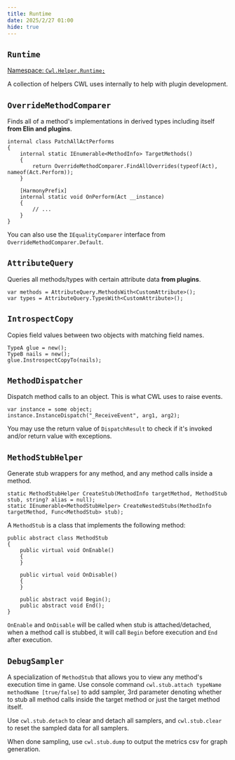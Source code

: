 ```yaml
---
title: Runtime
date: 2025/2/27 01:00
hide: true
---
```


## `Runtime`

[Namespace: `Cwl.Helper.Runtime;`](https://github.com/gottyduke/Elin.Plugins/tree/master/CustomWhateverLoader/Helper/Runtime)

A collection of helpers CWL uses internally to help with plugin development.

## `OverrideMethodComparer`

Finds all of a method's implementations in derived types including itself **from Elin and plugins**.
```cs:no-line-numbers
internal class PatchAllActPerforms
{
    internal static IEnumerable<MethodInfo> TargetMethods()
    {
        return OverrideMethodComparer.FindAllOverrides(typeof(Act), nameof(Act.Perform));
    }

    [HarmonyPrefix]
    internal static void OnPerform(Act __instance)
    {
        // ...
    }
}
```

You can also use the `IEqualityComparer` interface from `OverrideMethodComparer.Default`.

## `AttributeQuery`

Queries all methods/types with certain attribute data **from plugins**.
```cs:no-line-numbers
var methods = AttributeQuery.MethodsWith<CustomAttribute>();
var types = AttributeQuery.TypesWith<CustomAttribute>();
```

## `IntrospectCopy`

Copies field values between two objects with matching field names.
```cs:no-line-numbers
TypeA glue = new();
TypeB nails = new();
glue.InstrospectCopyTo(nails);
```

## `MethodDispatcher`

Dispatch method calls to an object. This is what CWL uses to raise events.
```cs:no-line-numbers
var instance = some object;
instance.InstanceDispatch("_ReceiveEvent", arg1, arg2);
```

You may use the return value of `DispatchResult` to check if it's invoked and/or return value with exceptions.

## `MethodStubHelper`

Generate stub wrappers for any method, and any method calls inside a method.
```cs:no-line-numbers
static MethodStubHelper CreateStub(MethodInfo targetMethod, MethodStub stub, string? alias = null);
static IEnumerable<MethodStubHelper> CreateNestedStubs(MethodInfo targetMethod, Func<MethodStub> stub);
```

A `MethodStub` is a class that implements the following method:
```cs:no-line-numbers
public abstract class MethodStub
{
    public virtual void OnEnable()
    {
    }

    public virtual void OnDisable()
    {
    }

    public abstract void Begin();
    public abstract void End();
}
```

`OnEnable` and `OnDisable` will be called when stub is attached/detached, when a method call is stubbed, it will call `Begin` before execution and `End` after execution.

## `DebugSampler`

A specialization of `MethodStub` that allows you to view any method's execution time in game. Use console command `cwl.stub.attach typeName methodName [true/false]` to add sampler, 3rd parameter denoting whether to stub all method calls inside the target method or just the target method itself.

Use `cwl.stub.detach` to clear and detach all samplers, and `cwl.stub.clear` to reset the sampled data for all samplers.

When done sampling, use `cwl.stub.dump` to output the metrics csv for graph generation.